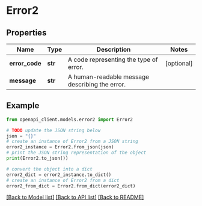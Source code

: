 # Error2


## Properties

Name | Type | Description | Notes
------------ | ------------- | ------------- | -------------
**error_code** | **str** | A code representing the type of error. | [optional] 
**message** | **str** | A human-readable message describing the error. | 

## Example

```python
from openapi_client.models.error2 import Error2

# TODO update the JSON string below
json = "{}"
# create an instance of Error2 from a JSON string
error2_instance = Error2.from_json(json)
# print the JSON string representation of the object
print(Error2.to_json())

# convert the object into a dict
error2_dict = error2_instance.to_dict()
# create an instance of Error2 from a dict
error2_from_dict = Error2.from_dict(error2_dict)
```
[[Back to Model list]](../README.md#documentation-for-models) [[Back to API list]](../README.md#documentation-for-api-endpoints) [[Back to README]](../README.md)


